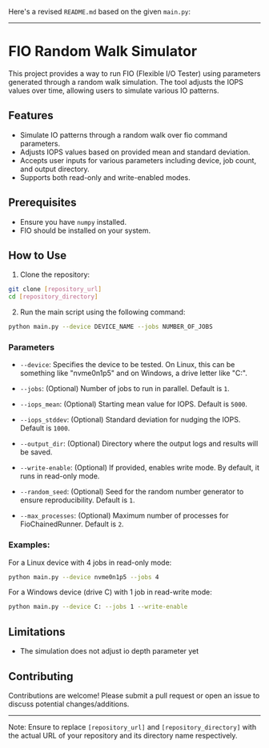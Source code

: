 Here's a revised `README.md` based on the given `main.py`:

---

# FIO Random Walk Simulator

This project provides a way to run FIO (Flexible I/O Tester) using parameters generated through a random walk simulation. The tool adjusts the IOPS values over time, allowing users to simulate various IO patterns.

## Features

- Simulate IO patterns through a random walk over fio command parameters.
- Adjusts IOPS values based on provided mean and standard deviation.
- Accepts user inputs for various parameters including device, job count, and output directory.
- Supports both read-only and write-enabled modes.

## Prerequisites

- Ensure you have `numpy` installed.
- FIO should be installed on your system.

## How to Use

1. Clone the repository:
```bash
git clone [repository_url]
cd [repository_directory]
```

2. Run the main script using the following command:
```bash
python main.py --device DEVICE_NAME --jobs NUMBER_OF_JOBS
```

### Parameters

- `--device`: Specifies the device to be tested. On Linux, this can be something like "nvme0n1p5" and on Windows, a drive letter like "C:".
  
- `--jobs`: (Optional) Number of jobs to run in parallel. Default is `1`.

- `--iops_mean`: (Optional) Starting mean value for IOPS. Default is `5000`.

- `--iops_stddev`: (Optional) Standard deviation for nudging the IOPS. Default is `1000`.

- `--output_dir`: (Optional) Directory where the output logs and results will be saved.

- `--write-enable`: (Optional) If provided, enables write mode. By default, it runs in read-only mode.

- `--random_seed`: (Optional) Seed for the random number generator to ensure reproducibility. Default is `1`.

- `--max_processes`: (Optional) Maximum number of processes for FioChainedRunner. Default is `2`.

### Examples:

For a Linux device with 4 jobs in read-only mode:
```bash
python main.py --device nvme0n1p5 --jobs 4
```

For a Windows device (drive C) with 1 job in read-write mode:
```bash
python main.py --device C: --jobs 1 --write-enable
```


## Limitations

- The simulation does not adjust io depth parameter yet

## Contributing

Contributions are welcome! Please submit a pull request or open an issue to discuss potential changes/additions.

--- 

Note: Ensure to replace `[repository_url]` and `[repository_directory]` with the actual URL of your repository and its directory name respectively.

